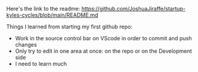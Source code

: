 Here's the link to the readme: https://github.com/JoshuaJiraffe/startup-kyles-cycles/blob/main/README.md

Things I learned from starting my first github repo:
  - Work in the source control bar on VScode in order to commit and push changes
  - Only try to edit in one area at once: on the repo or on the Development side
  - I need to learn much




